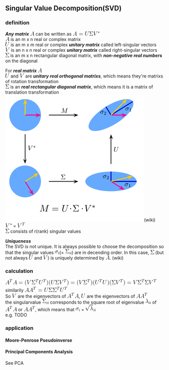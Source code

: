 ## Singular Value Decomposition(SVD)

### definition

**_Any matrix_** ![](./res/A.gif) can be written as ![](./res/4.gif)  
![](./res/A.gif) is an m x n real or complex matrix <br/>
![](./res/U.gif) is an m x m real or complex **_unitary matrix_** called left-singular vectors   
![](./res/V.gif) is an n x n real or complex **_unitary matrix_** called right-singular vectors<br/>
![](./res/Sigma.gif) is an m x n rectangular diagonal matrix, with **_non-negative real numbers_** on the diagonal 

For **_real matrix_** ![](./res/A.gif)<br/>
![](./res/U.gif) and ![](./res/V.gif) are **_unitary real orthogonal matrixs_**, which means they're matrixs of rotation transformation<br/>
![](./res/Sigma.gif) is an **_real rectangular diagonal matrix_**, which means it is a matrix of translation transformation<br/>
![](./res/440px-Singular-Value-Decomposition.svg.png)(wiki)<br/>
![](./res/Vstar.gif) = ![](./res/VT.gif)<br/>
![](./res/Sigma.gif) consists of r(rank) singular values


**_Uniqueness_**<br/>
The SVD is not unique. It is always possible to choose the decomposition so that the singular values ![](./res/sigmai.gif)(= ![](./res/Sigmaii.gif)) are in decending order. In this case, ![](./res/Sigma.gif) (but not always ![](./res/U.gif) and ![](./res/V.gif)) is uniquely determined by ![](./res/A.gif).   (wiki)


### calculation

![](./res/calV.gif)<br/>
similarily ![](./res/calU.gif)<br/>
So ![](./res/V.gif) are the eigenvectors of ![](./res/ATA.gif), ![](./res/U.gif) are the eigenvectors of ![](./res/AAT.gif)<br/>
the singularvalue ![](./res/Sigmaii.gif) corresponds to the square root of  eigenvalue ![](./res/lambdaii.gif) of ![](./res/ATA.gif) or ![](./res/AAT.gif), which means that ![](./res/sigmai.gif) = ![](./res/5.gif)<br/>
e.g. TODO

### application

#### Moore-Penrose Pseudoinverse

#### Principal Components Analysis
See PCA
